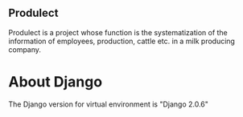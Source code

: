 ## Produlect

Produlect is a project whose function is the systematization of the information of employees, production, cattle etc. in a milk producing company.

# About Django

The Django version for virtual environment is "Django 2.0.6"
